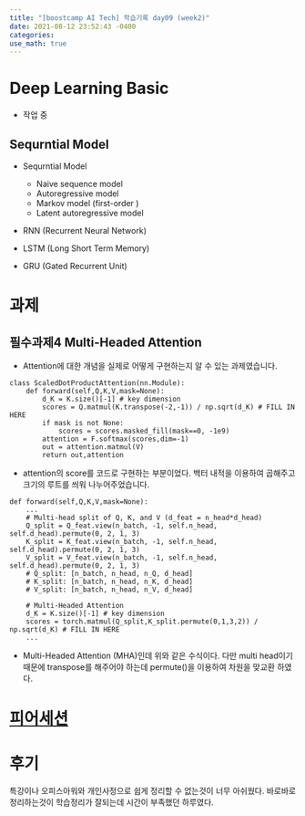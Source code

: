 ```yaml
---
title: "[boostcamp AI Tech] 학습기록 day09 (week2)"
date: 2021-08-12 23:52:43 -0400
categories:
use_math: true
---
```


# Deep Learning Basic
- 작업 중
## Sequrntial Model 
* Sequrntial Model
    * Naive sequence model
    * Autoregressive model
    * Markov model (first-order )
    * Latent autoregressive model

* RNN (Recurrent Neural Network)

* LSTM (Long Short Term Memory)

* GRU (Gated Recurrent Unit)


# 과제
## 필수과제4 Multi-Headed Attention
* Attention에 대한 개념을 실제로 어떻게 구현하는지 알 수 있는 과제였습니다.
```
class ScaledDotProductAttention(nn.Module):
    def forward(self,Q,K,V,mask=None):
        d_K = K.size()[-1] # key dimension
        scores = Q.matmul(K.transpose(-2,-1)) / np.sqrt(d_K) # FILL IN HERE
        if mask is not None:
            scores = scores.masked_fill(mask==0, -1e9)
        attention = F.softmax(scores,dim=-1)
        out = attention.matmul(V)
        return out,attention
```
* attention의 score를 코드로 구현하는 부분이었다. 백터 내적을 이용하여 곱해주고  크기의 루트를 씌워 나누어주었습니다.
```
def forward(self,Q,K,V,mask=None):
    ...
    # Multi-head split of Q, K, and V (d_feat = n_head*d_head)
    Q_split = Q_feat.view(n_batch, -1, self.n_head, self.d_head).permute(0, 2, 1, 3)
    K_split = K_feat.view(n_batch, -1, self.n_head, self.d_head).permute(0, 2, 1, 3)
    V_split = V_feat.view(n_batch, -1, self.n_head, self.d_head).permute(0, 2, 1, 3)
    # Q_split: [n_batch, n_head, n_Q, d_head]
    # K_split: [n_batch, n_head, n_K, d_head]
    # V_split: [n_batch, n_head, n_V, d_head]

    # Multi-Headed Attention
    d_K = K.size()[-1] # key dimension
    scores = torch.matmul(Q_split,K_split.permute(0,1,3,2)) / np.sqrt(d_K) # FILL IN HERE
    ...
```
* Multi-Headed Attention (MHA)인데 위와 같은 수식이다. 다만 multi head이기 때문에 transpose를 해주어야 하는데 permute()을 이용하여 차원을 맞교환 하였다.


# [피어세션](https://hackmd.io/@ai17/SkQIAHMeY)

# 후기
특강이나 오피스아워와 개인사정으로 쉽게 정리할 수 없는것이 너무 아쉬웠다. 바로바로 정리하는것이 학습정리가 잘되는데 시간이 부족했던 하루였다.
